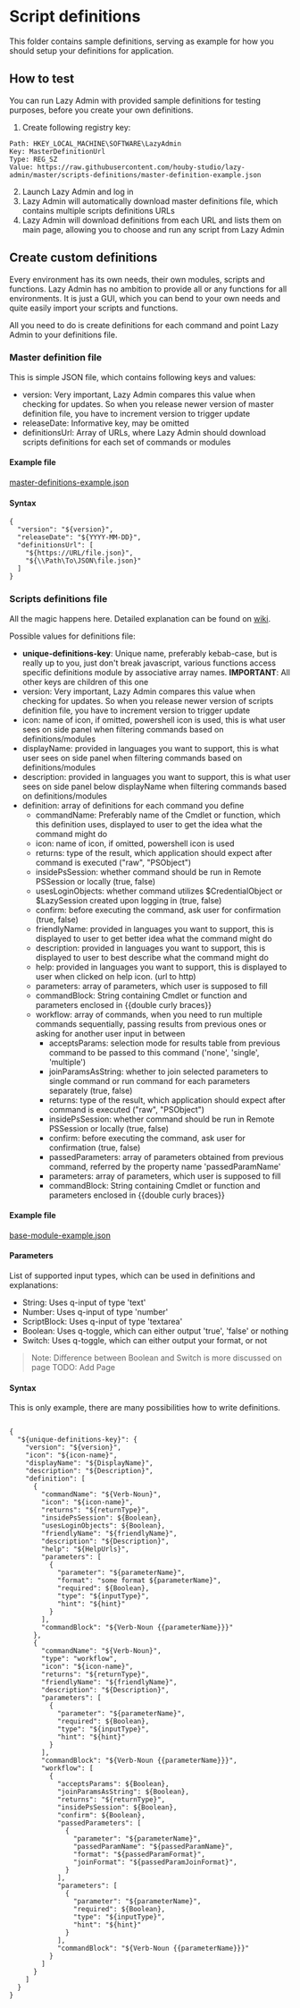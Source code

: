 # Script definitions

This folder contains sample definitions, serving as example for how you should setup your definitions for application.

## How to test

You can run Lazy Admin with provided sample definitions for testing purposes, before you create your own definitions.  

1. Create following registry key:
```
Path: HKEY_LOCAL_MACHINE\SOFTWARE\LazyAdmin
Key: MasterDefinitionUrl
Type: REG_SZ
Value: https://raw.githubusercontent.com/houby-studio/lazy-admin/master/scripts-definitions/master-definition-example.json
```
2. Launch Lazy Admin and log in
3. Lazy Admin will automatically download master definitions file, which contains multiple scripts definitions URLs
4. Lazy Admin will download definitions from each URL and lists them on main page, allowing you to choose and run any script from Lazy Admin

## Create custom definitions

Every environment has its own needs, their own modules, scripts and functions. Lazy Admin has no ambition to provide all or any functions for all environments. It is just a GUI, which you can bend to your own needs and quite easily import your scripts and functions.

All you need to do is create definitions for each command and point Lazy Admin to your definitions file.

### Master definition file

This is simple JSON file, which contains following keys and values:

* version: Very important, Lazy Admin compares this value when checking for updates. So when you release newer version of master definition file, you have to increment version to trigger update
* releaseDate: Informative key, may be omitted
* definitionsUrl: Array of URLs, where Lazy Admin should download scripts definitions for each set of commands or modules

#### Example file 
[master-definitions-example.json](master-definition-example.json)

#### Syntax

```
{
  "version": "${version}",
  "releaseDate": "${YYYY-MM-DD}",
  "definitionsUrl": [
    "${https://URL/file.json}",
    "${\\Path\To\JSON\file.json}"
  ]
}
```

### Scripts definitions file

All the magic happens here. Detailed explanation can be found on [wiki](https://github.com/houby-studio/lazy-admin/wiki/Definitions-files).

Possible values for definitions file:

* **unique-definitions-key**: Unique name, preferably kebab-case, but is really up to you, just don't break javascript, various functions access specific definitions module by associative array names. 
**IMPORTANT**: All other keys are children of this one
* version: Very important, Lazy Admin compares this value when checking for updates. So when you release newer version of scripts definition file, you have to increment version to trigger update
* icon: name of icon, if omitted, powershell icon is used, this is what user sees on side panel when filtering commands based on definitions/modules
* displayName: provided in languages you want to support, this is what user sees on side panel when filtering commands based on definitions/modules
* description: provided in languages you want to support, this is what user sees on side panel below displayName when filtering commands based on definitions/modules
* definition: array of definitions for each command you define
    * commandName: Preferably name of the Cmdlet or function, which this definition uses, displayed to user to get the idea what the command might do
    * icon: name of icon, if omitted, powershell icon is used
    * returns: type of the result, which application should expect after command is executed ("raw", "PSObject")
    * insidePsSession: whether command should be run in Remote PSSession or locally (true, false)
    * usesLoginObjects: whether command utilizes $CredentialObject or $LazySession created upon logging in (true, false)
    * confirm: before executing the command, ask user for confirmation (true, false)
    * friendlyName: provided in languages you want to support, this is displayed to user to get better idea what the command might do
    * description: provided in languages you want to support, this is displayed to user to best describe what the command might do
    * help: provided in languages you want to support, this is displayed to user when clicked on help icon. (url to http)
    * parameters: array of parameters, which user is supposed to fill
    * commandBlock: String containing Cmdlet or function and parameters enclosed in {{double curly braces}}
    * workflow: array of commands, when you need to run multiple commands sequentially, passing results from previous ones or asking for another user input in between
      * acceptsParams: selection mode for results table from previous command to be passed to this command ('none', 'single', 'multiple')
      * joinParamsAsString: whether to join selected parameters to single command or run command for each parameters separately  (true, false)
      * returns: type of the result, which application should expect after command is executed ("raw", "PSObject")
      * insidePsSession: whether command should be run in Remote PSSession or locally (true, false)
      * confirm: before executing the command, ask user for confirmation (true, false)
      * passedParameters: array of parameters obtained from previous command, referred by the property name 'passedParamName'
      * parameters: array of parameters, which user is supposed to fill
      * commandBlock: String containing Cmdlet or function and parameters enclosed in {{double curly braces}}

#### Example file 
[base-module-example.json](base-module-example.json)

#### Parameters

List of supported input types, which can be used in definitions and explanations:

* String: Uses q-input of type 'text'
* Number: Uses q-input of type 'number'
* ScriptBlock: Uses q-input of type 'textarea'
* Boolean: Uses q-toggle, which can either output 'true', 'false' or nothing
* Switch: Uses q-toggle, which can either output your format, or not

> Note: Difference between Boolean and Switch is more discussed on page TODO: Add Page

#### Syntax

This is only example, there are many possibilities how to write definitions.

```

{
  "${unique-definitions-key}": {
    "version": "${version}",
    "icon": "${icon-name}",
    "displayName": "${DisplayName}",
    "description": "${Description}",
    "definition": [
      {
        "commandName": "${Verb-Noun}",
        "icon": "${icon-name}",
        "returns": "${returnType}",
        "insidePsSession": ${Boolean},
        "usesLoginObjects": ${Boolean},
        "friendlyName": "${friendlyName}",
        "description": "${Description}",
        "help": "${HelpUrls}",
        "parameters": [
          {
            "parameter": "${parameterName}",
            "format": "some format ${parameterName}",
            "required": ${Boolean},
            "type": "${inputType}",
            "hint": "${hint}"
          }
        ],
        "commandBlock": "${Verb-Noun {{parameterName}}}"
      },
      {
        "commandName": "${Verb-Noun}",
        "type": "workflow",
        "icon": "${icon-name}",
        "returns": "${returnType}",
        "friendlyName": "${friendlyName}",
        "description": "${Description}",
        "parameters": [
          {
            "parameter": "${parameterName}",
            "required": ${Boolean},
            "type": "${inputType}",
            "hint": "${hint}"
          }
        ],
        "commandBlock": "${Verb-Noun {{parameterName}}}",
        "workflow": [
          {
            "acceptsParams": ${Boolean},
            "joinParamsAsString": ${Boolean},
            "returns": "${returnType}",
            "insidePsSession": ${Boolean},
            "confirm": ${Boolean},
            "passedParameters": [
              {
                "parameter": "${parameterName}",
                "passedParamName": "${passedParamName}",
                "format": "${passedParamFormat}",
                "joinFormat": "${passedParamJoinFormat}",
              }
            ],
            "parameters": [
              {
                "parameter": "${parameterName}",
                "required": ${Boolean},
                "type": "${inputType}",
                "hint": "${hint}"
              }
            ],
            "commandBlock": "${Verb-Noun {{parameterName}}}"
          }
        ]
      }
    ]
  }
}
```